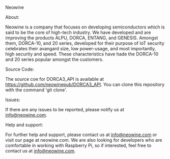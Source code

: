 Neowine

About:

Neowine is a company that focuses on developing semiconductors which is said to be the core of high-tech industry. 
We have developed and are improving the products ALPU, DORCA, ENTANG, and GENESIS. Amongst them, DORCA-10, and 20 series,
developed for their purpose of IoT security celebrates their avangard size, low power-usage, and most importantly, high security
and speed. These characteristics have hade the DORCA-10 and 20 series popular amongst the customers.

Source Code:

The source coe for DORCA3_API is available at https://github.com/neowinepub/DORCA3_API. 
You can clone this repository with the command 'git clone'.

Issues:

If there are any issues to be reported, please notify us at info@neowine.com.




Help and support:

For further help and support, please contact us at info@neowine.com or visit our page at neowine.com. 
We are also looking for developers who are comfortable in working with Raspberry Pi, so if interested, 
feel free to contact us at info@neowine.com.
